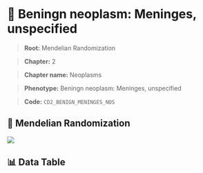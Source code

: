 # 🧪 Beningn neoplasm: Meninges, unspecified

> **Root:** Mendelian Randomization

> **Chapter:** 2  

> **Chapter name:** Neoplasms

> **Phenotype:** Beningn neoplasm: Meninges, unspecified  

> **Code:** `CD2_BENIGN_MENINGES_NOS`

## 🧬 Mendelian Randomization  

<img src="/MR/Figures/Forward/CD2_BENIGN_MENINGES_NOS.png"/>

## 📊 Data Table

<CsvTableMRF src="/MR_Data/Forward/CD2_BENIGN_MENINGES_NOS.csv"/>
